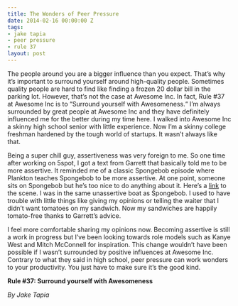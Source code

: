 ```yaml
---
title: The Wonders of Peer Pressure
date: 2014-02-16 00:00:00 Z
tags:
- jake tapia
- peer pressure
- rule 37
layout: post
---
```

 
<p>The people around you are a bigger influence than you expect. That’s why it’s important to surround yourself around high-quality people. Sometimes quality people are hard to find like finding a frozen 20 dollar bill in the parking lot. However, that’s not the case at Awesome Inc. In fact, Rule #37 at Awesome Inc is to “Surround yourself with Awesomeness.&ldquo; I’m always surrounded by great people at Awesome Inc and they have definitely influenced me for the better during my time here. I walked into Awesome Inc a skinny high school senior with little experience. Now I’m a skinny college freshman hardened by the tough world of startups. It wasn’t always like that.</p>
<p><span class="Apple-tab-span"> </span></p>
<p>Being a super chill guy, assertiveness was very foreign to me. So one time after working on 5spot, I got a text from Garrett that basically told me to be more assertive. It reminded me of a classic Spongebob episode where Plankton teaches Spongebob to be more assertive. At one point, someone sits on Spongebob but he’s too nice to do anything about it. Here’s a <a href="http://www.youtube.com/watch?v=h01ZetY0cPE" target="_blank">link</a> to the scene. I was in the same unassertive boat as Spongebob. I used to have trouble with little things like giving my opinions or telling the waiter that I didn’t want tomatoes on my sandwich. Now my sandwiches are happily tomato-free thanks to Garrett’s advice.</p>
<p><span> I feel more comfortable sharing my opinions now. Becoming assertive is still a work in progress but I’ve been looking towards role models such as Kanye West and Mitch McConnell for inspiration. This change wouldn’t have been possible if I wasn’t surrounded by positive influences at Awesome Inc. Contrary to what they said in high school, peer pressure can work wonders to your productivity. You just have to make sure it’s the good kind.</span></p>

<p><strong>Rule #37: Surround yourself with Awesomeness</strong></p>

<p><em>By Jake Tapia</em></p>
